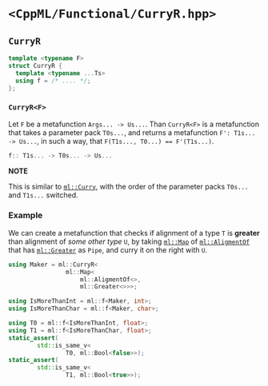 # `<CppML/Functional/CurryR.hpp>`

## `CurryR`

```c++
template <typename F>
struct CurryR {
  template <typename ...Ts>
  using f = /* .... */;
};
```
### `CurryR<F>`

Let `F` be a metafunction `Args... -> Us...`. Than `CurryR<F>` is a metafunction that takes a parameter pack `T0s...`, and returns a metafunction `F': T1s... -> Us...`, in such a way, that `F(T1s..., T0...) == F'(T1s...)`.

```c++
f:: T1s... -> T0s... -> Us...
```

**NOTE**

This is similar to [`ml::Curry`](./Curry.md), with the order of the parameter packs `T0s...` and `T1s...` switched.

### Example

We can create a metafunction that checks if alignment of a type `T` is **greater** than alignment of *some other type* `U`, by taking [`ml::Map`](./Map.md) of [`ml::AligmentOf`](../TypeTraits/AligmentOf.md)  that has [`ml::Greater`](../Arithmetic/Greater.md) as `Pipe`, and curry it on the right with `U`.

```c++
using Maker = ml::CurryR<
                ml::Map<
                    ml::AligmentOf<>,
                    ml::Greater<>>>;

using IsMoreThanInt = ml::f<Maker, int>;
using IsMoreThanChar = ml::f<Maker, char>;

using T0 = ml::f<IsMoreThanInt, float>;
using T1 = ml::f<IsMoreThanChar, float>;
static_assert(
        std::is_same_v<
                T0, ml::Bool<false>>);
static_assert(
        std::is_same_v<
                T1, ml::Bool<true>>);
```
